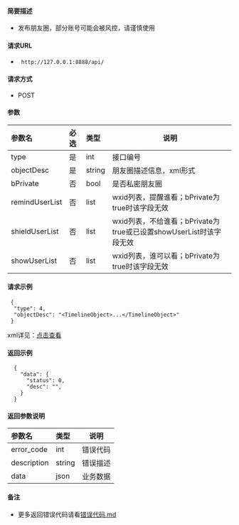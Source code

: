 
#### 简要描述

- 发布朋友圈，部分账号可能会被风控，请谨慎使用

#### 请求URL
- ` http://127.0.0.1:8888/api/`
  
#### 请求方式
- POST 

#### 参数

| 参数名             | 必选 | 类型     | 说明                                              |   
|:----------------|:---|:-------|-------------------------------------------------|   
| type            | 是  | int    | 接口编号                                            |   
| objectDesc      | 是  | string | 朋友圈描述信息，xml形式                                   |   
| bPrivate        | 否  | bool   | 是否私密朋友圈                                         |   
| remindUserList	 | 否  | list   | 	wxid列表，提醒谁看；bPrivate为true时该字段无效                |       
| shieldUserList	 | 否  | list	  | wxid列表，不给谁看；bPrivate为true或已设置showUserList时该字段无效 |   
| showUserList	   | 否  | 	list	 | wxid列表，谁可以看；bPrivate为true时该字段无效                 |   

#### 请求示例

```
 {
  "type": 4,
  "objectDesc": "<TimelineObject>...</TimelineObject>"
 } 
```

xml详见：[点击查看](https://github.com/WeChatAPIs/wechatSDK)

#### 返回示例

``` 
  {
    "data": {
      "status": 0,
      "desc": "",
    }
  }
```

#### 返回参数说明 

| 参数名         | 类型     | 说明   |   
|:------------|:-------|------|   
| error_code  | int    | 错误代码 |   
| description | string | 错误描述 |   
| data        | json   | 业务数据 |   

#### 备注 

- 更多返回错误代码请看[错误代码.md](../错误代码.md)






